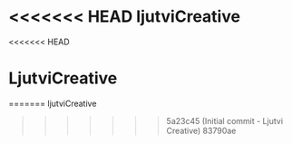 <<<<<<< HEAD
ljutviCreative
=======
<<<<<<< HEAD
# LjutviCreative
=======
ljutviCreative
>>>>>>> 5a23c45 (Initial commit - Ljutvi Creative)
>>>>>>> 83790ae
